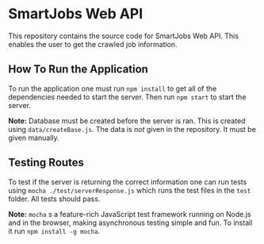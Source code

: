 # SmartJobs Web API

This repository contains the source code for SmartJobs Web API. This enables the user to get the crawled job information.

## How To Run the Application

To run the application one must run `npm install` to get all of the dependencies needed to start the server. Then run `npm start` to start the server.

**Note:** Database must be created before the server is ran. This is created using `data/createBase.js`. The data is _not_ given in the repository. It must be given manually.

## Testing Routes

To test if the server is returning the correct information one can run tests using `mocha ./test/serverResponse.js` which runs the test files in the `test` folder. All tests should pass.

**Note:** `mocha` s a feature-rich JavaScript test framework running on Node.js and in the browser, making asynchronous testing simple and fun. To install it run `npm install -g mocha`.
